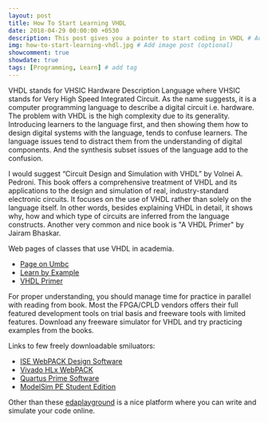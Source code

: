 ```yaml
---
layout: post
title: How To Start Learning VHDL
date: 2018-04-29 00:00:00 +0530
description: This post gives you a pointer to start coding in VHDL # Add post description (optional)
img: how-to-start-learning-vhdl.jpg # Add image post (optional)
showcomment: true
showdate: true
tags: [Programming, Learn] # add tag
---
```


VHDL stands for VHSIC Hardware Description Language where VHSIC stands for Very High Speed Integrated Circuit. As the name suggests, it is a computer programming language to describe a digital circuit i.e. hardware. The problem with VHDL is the high complexity due to its generality. Introducing learners to the language first, and then showing them how to design digital systems with the language, tends to confuse learners. The language issues tend to distract them from the understanding of digital components. And the synthesis subset issues of the language add to the confusion.

I would suggest “Circuit Design and Simulation with VHDL” by Volnei A. Pedroni. This book offers a comprehensive treatment of VHDL and its applications to the design and simulation of real, industry-standard electronic circuits. It focuses on the use of VHDL rather than solely on the language itself. In other words, besides explaining VHDL in detail, it shows why, how and which type of circuits are inferred from the language constructs. Another very common and nice book is "A VHDL Primer" by Jairam Bhaskar. 

Web pages of classes that use VHDL in academia.
  * [Page on Umbc](http://www.csee.umbc.edu/portal/help/VHDL/VHDL-Handbook.pdf)
  * [Learn by Example](http://esd.cs.ucr.edu/labs/tutorial/)
  * [VHDL Primer](http://www.seas.upenn.edu/~ese171/vhdl/vhdl_primer.html)


For proper understanding, you should manage time for practice in parallel with reading from book. Most the FPGA/CPLD vendors offers their full featured development tools on trial basis and freeware tools with limited features. Download any freeware simulator for VHDL and try practicing examples from the books.

Links to few freely downloadable smiluators:
  * [ISE WebPACK Design Software](http://www.xilinx.com/products/design-tools/ise-design-suite/ise-webpack.html)
  * [Vivado HLx WebPACK](https://www.xilinx.com/support/download.html)
  * [Quartus Prime Software](https://www.altera.com/products/design-software/fpga-design/quartus-prime/overview.html)
  * [ModelSim PE Student Edition](https://www.mentor.com/company/higher_ed/modelsim-student-edition)

Other than these [edaplayground](https://www.edaplayground.com/) is a nice platform where you can write and simulate your code online.
